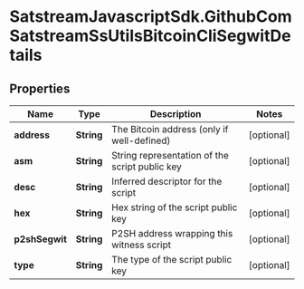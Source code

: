 # SatstreamJavascriptSdk.GithubComSatstreamSsUtilsBitcoinCliSegwitDetails

## Properties
Name | Type | Description | Notes
------------ | ------------- | ------------- | -------------
**address** | **String** | The Bitcoin address (only if well-defined) | [optional] 
**asm** | **String** | String representation of the script public key | [optional] 
**desc** | **String** | Inferred descriptor for the script | [optional] 
**hex** | **String** | Hex string of the script public key | [optional] 
**p2shSegwit** | **String** | P2SH address wrapping this witness script | [optional] 
**type** | **String** | The type of the script public key | [optional] 
